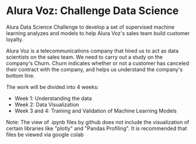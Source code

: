 # Alura Voz: Challenge Data Science

Alura Data Science Challenge to develop a set of supervised machine learning analyzes and models to help Alura Voz's sales team build customer loyalty.

Alura Voz is a telecommunications company that hired us to act as data scientists on the sales team. We need to carry out a study on the company's Churn. Churn indicates whether or not a customer has canceled their contract with the company, and helps us understand the company's bottom line.

The work will be divided into 4 weeks:

- Week 1: Understanding the data
- Week 2: Data Visualization
- Week 3 and 4: Training and Validation of Machine Learning Models

Note: The view of .ipynb files by github does not include the visualization of certain libraries like "plotly" and "Pandas Profiling". It is recommended that files be viewed via google colab
